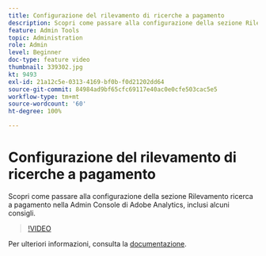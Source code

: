 ```yaml
---
title: Configurazione del rilevamento di ricerche a pagamento
description: Scopri come passare alla configurazione della sezione Rilevamento ricerca a pagamento nella Admin Console di Adobe Analytics, inclusi alcuni consigli.
feature: Admin Tools
topic: Administration
role: Admin
level: Beginner
doc-type: feature video
thumbnail: 339302.jpg
kt: 9493
exl-id: 21a12c5e-0313-4169-bf0b-f0d21202dd64
source-git-commit: 84984ad9bf65cfc69117e40ac0e0cfe503cac5e5
workflow-type: tm+mt
source-wordcount: '60'
ht-degree: 100%

---
```


# Configurazione del rilevamento di ricerche a pagamento

Scopri come passare alla configurazione della sezione Rilevamento ricerca a pagamento nella Admin Console di Adobe Analytics, inclusi alcuni consigli.

>[!VIDEO](https://video.tv.adobe.com/v/339302/?quality=12&learn=on)

Per ulteriori informazioni, consulta la [documentazione](https://experienceleague.adobe.com/docs/analytics/admin/admin-tools/paid-search-detection/paid-search-detection.html?lang=it#section_0C2CFA0AF77B47098BE37CB024665D0D).
